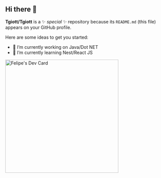 ## Hi there 👋


**Tgiott/Tgiott** is a ✨ _special_ ✨ repository because its `README.md` (this file) appears on your GitHub profile.

Here are some ideas to get you started:

- 🔭 I’m currently working on Java/Dot NET
- 🌱 I’m currently learning Nest/React  JS



<a href="https://app.daily.dev/tgiott"><img src="https://api.daily.dev/devcards/v2/zDpijCx1QEDis5iFQImG9.png?type=default&r=i2n" width="356" alt="Felipe's Dev Card"/></a>

